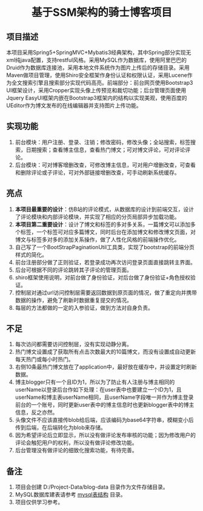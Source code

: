 <h1 align="center">基于SSM架构的骑士博客项目</h1>

## 项目描述
本项目采用Spring5+SpringMVC+Mybatis3经典架构，其中Spring部分实现无xml纯java配置，支持restful风格。采用MySQL作为数据库，使用阿里巴巴的Druid作为数据库连接池，采用本地文件系统作为图片上传后的存储目录。采用Maven做项目管理，使用Shiro安全框架作身份认证和权限认证，采用Lucene作为全文搜索引擎且搜索部分实现代码高亮。前端部分：前台网页使用Bootstrap3 UI框架设计，采用Cropper实现头像上传预览和裁切功能；后台管理页面使用Jquery EasyUI框架内嵌在Bootstrap3框架内的结构以实现美观，使用百度的UEditor作为博文发布的在线编辑器并支持图片上传功能。

## 实现功能

1. 前台模块：用户注册、登录、注销；修改密码，修改头像；全站搜索，标签搜索，日期搜索；查看博主信息，查看热门博文；可对博文评论，可对评论评论。
2. 后台模块：可对博客增删改查，可修改博主信息，可对用户增删改查，可查看和删除评论或子评论，可对外部链接增删改查，可手动刷新系统缓存。

## 亮点

1. **本项目最重要的设计**：仿B站的评论模式，从数据库的设计到前端交互，设计了评论模块和内部评论模块，并实现了相应的分页局部异步加载功能。
2. **本项目第二重要设计**：设计了博文和标签的多对多关系，一篇博文可以添加多个标签，一个标签可对应多篇博文，同时后台在添加博文和修改博文页面，对博文与标签多对多的添加关系操作，做了人性化风格的前端操作优化。
3. 自己写了一个BootStrapPaginationUtil工具类，实现了bootstrap的前端分页样式的简化。
4. 前台注册部分做了正则验证，若登录成功再次访问登录页面直接跳转主界面。
5. 后台可根据不同的评论跳转其子评论的管理页面。
6. shiro框架使用说明，对前台做了身份验证，对后台做了身份验证+角色授权验证。
7. 控制层对通过url访问控制层需要返回数据到原页面的情况，做了重定向并携带数据的操作，避免了刷新时数据重复提交的情况。
8. 每层的方法都做的一定的入参验证，做到方法对自身负责。

## 不足

1. 每次访问都需要访问控制层，没有实现动静分离。
2. 热门博文设置成了获取所有点击次数最大的10篇博文，而没有设置成自动更新每天热门或每小时热门。
3. 右侧10条最热门博文放在了application中，最好放在缓存中，并设置定时刷新数据。
4. 博主blogger只有一个且ID为1，所以为了防止有人注册与博主相同的userName以登录后台作如下处理：在user表中也要建立一个ID为1，且userName和博主表userName相同，且userName字段唯一并作为博主登录前台的一个账号，同时更新user表中的博主信息时也更新blogger表中的博主信息，反之亦然。
5. 头像文件不应该直接传blob给后端，应该编码为base64字符串，模糊变小后传到后端，在后端转化为blob来存储。
6. 因为希望评论后立即显示，所以没有做评论发布审核的功能；因为修改用户的评论会触犯用户的权利，所以没有做评论修改功能。
7. 后台管理没有做评论的细致化搜索功能，有待完善。

## 备注

1. 项目会创建 D:/Project-Data/blog-data 目录作为文件存储目录。 
2. MySQL数据库建表请参考 [mysql表结构](https://github.com/whisperknight/blog/tree/master/mysql%E8%A1%A8%E7%BB%93%E6%9E%84) 目录。
3. 项目仅供学习参考。